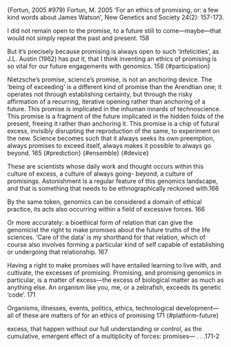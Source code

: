 ﻿{Fortun, 2005 #979}
Fortun, M. 2005 'For an ethics of promising, or: a few kind words about James Watson', New Genetics and Society 24(2): 157-173.

I did not remain open to the promise, to a future still to come—maybe—that would not simply repeat the past and present. 158

But it’s precisely because promising is always open to such ‘infelicities’, as J.L. Austin (1962) has put it, that I think inventing an ethics of promising is so vital for our future engagements with genomics. 158 {#participation}

Nietzsche’s promise, science’s promise, is not an anchoring device. The ‘being of exceeding’ is a different kind of promise than the Arendtian one; it operates not through establishing certainty, but through the risky affirmation of a recurring, iterative opening rather than anchoring of a future. This promise is implicated in the inhuman innards of technoscience. This promise is a fragment of the future implicated in the hidden folds of the present, freeing it rather than anchoring it. This promise is a chip of futural excess, invisibly disrupting the reproduction of the same, to experiment on the new. Science becomes such that it always seeks its own preemption, always promises to exceed itself, always makes it possible to always go beyond. 165 {#prediction} {#ensemble} {#device}

These are scientists whose daily work and thought occurs within this culture of excess, a culture of always going- beyond, a culture of promisings. Astonishment is a regular feature of this genomics landscape, and that is something that needs to be ethnographically reckoned with.166

By the same token, genomics can be considered a domain of ethical practice, its acts also occurring within a field of excessive forces. 166

Or more accurately: a bioethical form of relation that can give the genomicist the right to make promises about the future truths of the life sciences. ‘Care of the data’ is my shorthand for that relation, which of course also involves forming a particular kind of self capable of establishing or undergoing that relationship. 167

Having a right to make promises will have entailed learning to live with, and cultivate, the excesses of promising. Promising, and promising genomics in particular, is a matter of excess—the excess of biological matter as much as anything else. An organism like you, me, or a zebrafish, exceeds its genetic ‘code’. 171

Organisms, illnesses, events, politics, ethics, technological development—all of these are matters of for an ethics of promising 171 {#platform-future}

excess, that happen without our full understanding or control, as the cumulative, emergent effect of a multiplicity of forces: promises— . . .171-2
